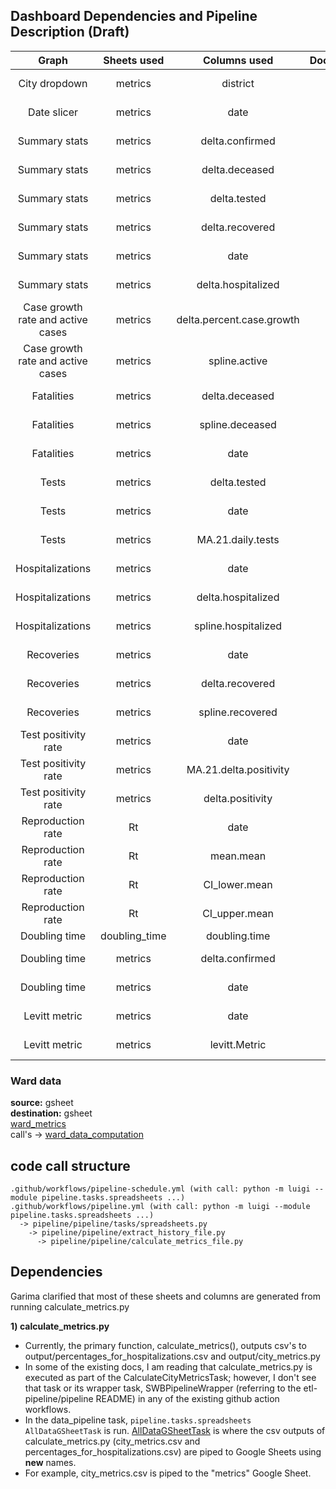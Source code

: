 ## Dashboard Dependencies and Pipeline Description (Draft)

|               Graph               |  Sheets used  |        Columns used       | Documented | Code                                      |Source|Action|
|:---------------------------------:|:-------------:|:-------------------------:|:----------:|:-----------------------------------------:|:---|:---|
|           City dropdown           |    metrics    |          district         |     n/a    |pipeline/pipeline/extract_history_file.py|covid19india API|LuigiPipelineSchedule/Manual|
|            Date slicer            |    metrics    |            date           |     n/a    |pipeline/pipeline/extract_history_file.py|covid19india API|LuigiPipelineSchedule/Manual|
|           Summary stats           |    metrics    |      delta.confirmed      |     n/a    |pipeline/pipeline/calculate_metrics_file.py|covid19india API|LuigiPipelineSchedule/Manual|
|           Summary stats           |    metrics    |       delta.deceased      |     n/a    |pipeline/pipeline/calculate_metrics_file.py|covid19india API|LuigiPipelineSchedule/Manual|
|           Summary stats           |    metrics    |        delta.tested       |     n/a    |pipeline/pipeline/calculate_metrics_file.py|covid19india API|LuigiPipelineSchedule/Manual|
|           Summary stats           |    metrics    |      delta.recovered      |     n/a    |pipeline/pipeline/calculate_metrics_file.py|covid19india API|LuigiPipelineSchedule/Manual|
|           Summary stats           |    metrics    |            date           |     n/a    |pipeline/pipeline/extract_history_file.py|covid19india API|LuigiPipelineSchedule/Manual|
|           Summary stats           |    metrics    |     delta.hospitalized    |     n/a    |pipeline/pipeline/calculate_metrics_file.py|covid19india API|LuigiPipelineSchedule/Manual|
| Case growth rate and active cases |    metrics    | delta.percent.case.growth |     n/a    |pipeline/pipeline/calculate_metrics_file.py|covid19india API|LuigiPipelineSchedule/Manual|
| Case growth rate and active cases |    metrics    |       spline.active       |     n/a    |pipeline/pipeline/calculate_metrics_file.py|covid19india API|LuigiPipelineSchedule/Manual|
|             Fatalities            |    metrics    |       delta.deceased      |     n/a    |pipeline/pipeline/calculate_metrics_file.py|covid19india API|LuigiPipelineSchedule/Manual|
|             Fatalities            |    metrics    |      spline.deceased      |     n/a    |pipeline/pipeline/calculate_metrics_file.py|covid19india API|LuigiPipelineSchedule/Manual|
|             Fatalities            |    metrics    |            date           |     n/a    |pipeline/pipeline/extract_history_file.py|covid19india API|LuigiPipelineSchedule/Manual|
|               Tests               |    metrics    |        delta.tested       |     n/a    |pipeline/pipeline/calculate_metrics_file.py|covid19india API|LuigiPipelineSchedule/Manual|
|               Tests               |    metrics    |            date           |     n/a    |pipeline/pipeline/extract_history_file.py|covid19india API|LuigiPipelineSchedule/Manual|
|               Tests               |    metrics    |     MA.21.daily.tests     |     n/a    |pipeline/pipeline/calculate_metrics_file.py|covid19india API|LuigiPipelineSchedule/Manual|
|          Hospitalizations         |    metrics    |            date           |     n/a    |pipeline/pipeline/extract_history_file.py|covid19india API|LuigiPipelineSchedule/Manual|
|          Hospitalizations         |    metrics    |     delta.hospitalized    |     n/a    |pipeline/pipeline/calculate_metrics_file.py|covid19india API|LuigiPipelineSchedule/Manual|
|          Hospitalizations         |    metrics    |    spline.hospitalized    |     n/a    |pipeline/pipeline/calculate_metrics_file.py|covid19india API|LuigiPipelineSchedule/Manual|
|             Recoveries            |    metrics    |            date           |     n/a    |pipeline/pipeline/extract_history_file.py|covid19india API|LuigiPipelineSchedule/Manual|
|             Recoveries            |    metrics    |      delta.recovered      |     n/a    |pipeline/pipeline/calculate_metrics_file.py|covid19india API|LuigiPipelineSchedule/Manual|
|             Recoveries            |    metrics    |      spline.recovered     |     n/a    |pipeline/pipeline/calculate_metrics_file.py|covid19india API|LuigiPipelineSchedule/Manual|
|        Test positivity rate       |    metrics    |            date           |     n/a    |pipeline/pipeline/calculate_metrics_file.py|covid19india API|LuigiPipelineSchedule/Manual|
|        Test positivity rate       |    metrics    |   MA.21.delta.positivity  |     n/a    |pipeline/pipeline/calculate_metrics_file.py|covid19india API|LuigiPipelineSchedule/Manual|
|        Test positivity rate       |    metrics    |      delta.positivity     |     n/a    |pipeline/pipeline/calculate_metrics_file.py|covid19india API|LuigiPipelineSchedule/Manual|
|         Reproduction rate         |       Rt      |            date           |     n/a    |                                           |||
|         Reproduction rate         |       Rt      |         mean.mean         |     n/a    |                                           |||
|         Reproduction rate         |       Rt      |       CI_lower.mean       |     n/a    |                                           |||
|         Reproduction rate         |       Rt      |       CI_upper.mean       |     n/a    |                                           |||
|           Doubling time           | doubling_time |       doubling.time       |     n/a    |                                           |||
|           Doubling time           |    metrics    |      delta.confirmed      |     n/a    |pipeline/pipeline/calculate_metrics_file.py|covid19india API|LuigiPipelineSchedule/Manual|
|           Doubling time           |    metrics    |            date           |     n/a    |pipeline/pipeline/extract_history_file.py|covid19india API|LuigiPipelineSchedule/Manual|
|           Levitt metric           |    metrics    |            date           |     n/a    |pipeline/pipeline/extract_history_file.py|covid19india API|LuigiPipelineSchedule/Manual|
|           Levitt metric           |    metrics    |       levitt.Metric       |     n/a    |pipeline/pipeline/calculate_metrics_file.py|covid19india API|LuigiPipelineSchedule/Manual|

### Ward data

**source:** gsheet <br />
**destination:** gsheet <br />
[ward_metrics](https://github.com/swb-ief/etl-pipeline/blob/master/pipeline/pipeline/ward_metrics.py) <br />
call's
-> [ward_data_computation](https://github.com/swb-ief/etl-pipeline/blob/master/pipeline/pipeline/ward_data_computation.py)

## code call structure

```
.github/workflows/pipeline-schedule.yml (with call: python -m luigi --module pipeline.tasks.spreadsheets ...)
.github/workflows/pipeline.yml (with call: python -m luigi --module pipeline.tasks.spreadsheets ...)
  -> pipeline/pipeline/tasks/spreadsheets.py
    -> pipeline/pipeline/extract_history_file.py
      -> pipeline/pipeline/calculate_metrics_file.py
```

## Dependencies

Garima clarified that most of these sheets and columns are generated from running calculate_metrics.py

**1) calculate_metrics.py**

- Currently, the primary function, calculate_metrics(), outputs csv's to output/percentages_for_hospitalizations.csv and
  output/city_metrics.py
- In some of the existing docs, I am reading that calculate_metrics.py is executed as part of the
  CalculateCityMetricsTask; however, I don't see that task or its wrapper task, SWBPipelineWrapper (referring to the
  etl-pipeline/pipeline README) in any of the existing github action workflows.
- In the data_pipeline task, `pipeline.tasks.spreadsheets AllDataGSheetTask` is
  run. [AllDataGSheetTask](https://github.com/swb-ief/etl-pipeline/blob/6e1096d0b170103504e68df71e4c849f2abe3188/pipeline/pipeline/tasks/spreadsheets.py#L32)
  is where the csv outputs of calculate_metrics.py (city_metrics.csv and percentages_for_hospitalizations.csv) are piped
  to Google Sheets using **new** names.
- For example, city_metrics.csv is piped to the "metrics" Google Sheet. 




